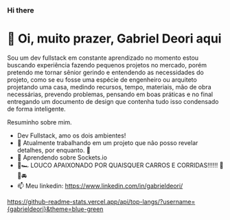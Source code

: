 ### Hi there 

# 👋 Oi, muito prazer, Gabriel Deori aqui
Sou um dev fullstack em constante aprendizado no momento estou buscando experiência fazendo pequenos projetos no mercado, porém pretendo me tornar sênior gerindo e entendendo as necessidades do projeto, como se eu fosse uma espécie de engenheiro ou arquiteto projetando uma casa, medindo recursos, tempo, materiais, mão de obra necessárias, prevendo problemas, pensando em boas práticas e no final entregando um documento de design que contenha tudo isso condensado de forma inteligente.

Resuminho sobre mim.
- Dev Fullstack, amo os dois ambientes!
- 🔭 Atualmente trabalhando em um projeto que não posso revelar detalhes, por enquanto. 🥲
- 🌱 Aprendendo sobre Sockets.io
- 🏁🏎️ LOUCO APAIXONADO POR QUAISQUER CARROS E CORRIDAS!!!!!! 🚙🚗🚘
- 📫 Meu linkedin: https://www.linkedin.com/in/gabrieldeori/

https://github-readme-stats.vercel.app/api/top-langs/?username={gabrieldeori}&theme=blue-green
